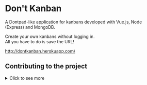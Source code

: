 # Don't Kanban
A Dontpad-like application for kanbans developed with Vue.js, Node (Express) and MongoDB.  

Create your own kanbans without logging in.  
All you have to do is save the URL!  

http://dontkanban.herokuapp.com/

## Contributing to the project
<details>
  <summary>Click to see more</summary>
  
### Requirements  
Before running the project, you need to install the following programs:  
> **Node.js**  
> **NPM**  
> **MongoDB**  

### Installation  
> ```git clone https://github.com/hsangalli/dontkanban.git```  
> ```cd dontkanban```  
> ```npm install```  

### Execution  
To run the application, execute:  
> ```npm start```  

And access through your browser http://localhost:3000/

</details>

